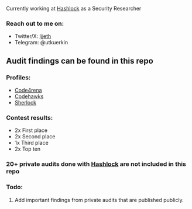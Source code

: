Currently working at [Hashlock](https://www.hashlock.com.au) as a Security Researcher

### Reach out to me on:
- Twitter/X: [ljjeth](https://x.com/ljjeth)
- Telegram: @utkuerkin

## Audit findings can be found in this repo
### Profiles:
- [Code4rena](https://code4rena.com/@ljj)
- [Codehawks](https://codehawks.cyfrin.io/profile/clk3ttrj4001mib08qqu3vgk4)
- [Sherlock](https://audits.sherlock.xyz/watson/ljj)

### Contest results:
- 2x First place
- 2x Second place
- 1x Third place
- 2x Top ten

### 20+ private audits done with [Hashlock](https://www.hashlock.com.au) are not included in this repo

### Todo:
1) Add important findings from private audits that are published publicly.
